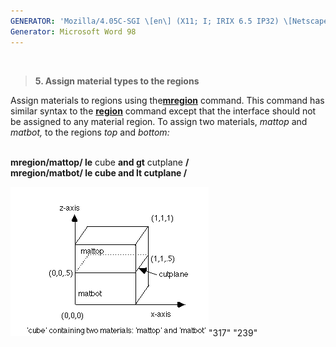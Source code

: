 ```yaml
---
GENERATOR: 'Mozilla/4.05C-SGI \[en\] (X11; I; IRIX 6.5 IP32) \[Netscape\]'
Generator: Microsoft Word 98
---
```


 

> **5. Assign material types to the regions**

Assign materials to regions using the[**mregion**](MREGION.md)
command. This command has similar syntax to the
**[region](REGION.md)** command except that the interface should not
be assigned to any material region. To assign two materials, *mattop*
and *matbot,* to the regions *top* and *bottom:*\
 

**mregion/**mattop**/ le** cube **and gt** cutplane **/**\
**mregion/**matbot/ **le** cube **and lt** cutplan**e /**

![](Image225.gif)"317" "239"
